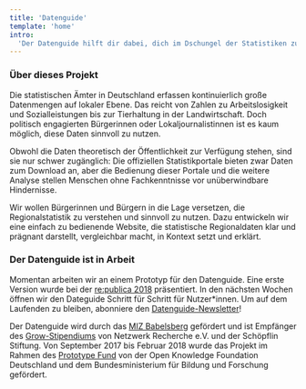 ```yaml
---
title: 'Datenguide'
template: 'home'
intro:
  'Der Datenguide hilft dir dabei, dich im Dschungel der Statistiken zurecht zu finden.'
---
```


### Über dieses Projekt

Die statistischen Ämter in Deutschland erfassen kontinuierlich große Datenmengen auf lokaler Ebene. Das reicht von Zahlen zu Arbeitslosigkeit und Sozialleistungen bis zur Tierhaltung in der Landwirtschaft. Doch politisch engagierten Bürgerinnen oder Lokaljournalistinnen ist es kaum möglich, diese Daten sinnvoll zu nutzen.

Obwohl die Daten theoretisch der Öffentlichkeit zur Verfügung stehen, sind sie nur schwer zugänglich: Die offiziellen Statistikportale bieten zwar Daten zum Download an, aber die Bedienung dieser Portale und die weitere Analyse stellen Menschen ohne Fachkenntnisse vor unüberwindbare Hindernisse.

Wir wollen Bürgerinnen und Bürgern in die Lage versetzen, die Regionalstatistik zu verstehen und sinnvoll
zu nutzen. Dazu entwickeln wir eine einfach zu bedienende Website, die statistische Regionaldaten klar
und prägnant darstellt, vergleichbar macht, in Kontext setzt und erklärt.

### Der Datenguide ist in Arbeit

Momentan arbeiten wir an einem Prototyp für den Datenguide. Eine erste Version wurde bei der [re:publica 2018](https://18.re-publica.com/session/statistik-alle-wir-hacken-statistische-bundesamt) präsentiert. In den nächsten Wochen öffnen wir den Dateguide Schritt für Schritt für Nutzer\*innen. Um auf dem Laufenden zu bleiben, abonniere den [Datenguide-Newsletter](#newsletter)!

Der Datenguide wird durch das [MIZ Babelsberg](https://www.miz-babelsberg.de/) gefördert und ist Empfänger des [Grow-Stipendiums](https://netzwerkrecherche.org/ziele/gemeinnuetziger-journalismus/grow-stipendien/) von Netzwerk Recherche e.V. und der Schöpflin Stiftung. Von September 2017 bis Februar 2018 wurde das Projekt im Rahmen des [Prototype Fund](https://prototypefund.de/) von der Open Knowledge Foundation Deutschland und dem Bundesministerium für Bildung und Forschung gefördert.
